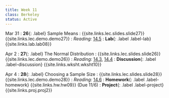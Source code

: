 ```yaml
---
title: Week 11
class: Berkeley
status: Active
---
```


Mar 31
: **26**{: .label} Sample Means
    : {{site.links.lec.slides.slide27}} {{site.links.lec.demo.demo27}}
: _Reading:_ [14.5](https://inferentialthinking.com/chapters/14/5/Variability_of_the_Sample_Mean.html)
: **Lab**{: .label .label-lab} {{site.links.lab.lab08}} <!-- (Due 11/1) -->

Apr 2
: **27**{: .label} The Normal Distribution
    : {{site.links.lec.slides.slide26}} {{site.links.lec.demo.demo26}}
: _Reading:_ [14.3](https://inferentialthinking.com/chapters/14/3/SD_and_the_Normal_Curve.html), [14.4](https://inferentialthinking.com/chapters/14/4/Central_Limit_Theorem.html)
: **Discussion**{: .label .label-discussion} {{site.links.wksht.wksht10}}

Apr 4
: **28**{: .label} Choosing a Sample Size
  : {{site.links.lec.slides.slide28}} {{site.links.lec.demo.demo28}}
: _Reading:_ [14.6](https://inferentialthinking.com/chapters/14/6/Choosing_a_Sample_Size.html)
: **Homework**{: .label .label-homework} {{site.links.hw.hw09}} (Due 11/6)
: **Project**{: .label .label-project} {{site.links.proj.proj2}} <!-- (Due Fri 11/15, Checkpoint Fri 11/8) -->